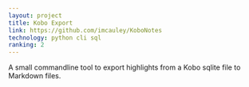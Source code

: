```yaml
---
layout: project
title: Kobo Export
link: https://github.com/imcauley/KoboNotes
technology: python cli sql
ranking: 2
---
```


A small commandline tool to export highlights from a Kobo sqlite file to Markdown files.
